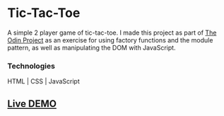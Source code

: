 # Tic-Tac-Toe

A simple 2 player game of tic-tac-toe. I made this project as part of [The Odin Project](https://www.theodinproject.com/) as an exercise for using factory functions and the module pattern, as well as manipulating the DOM with JavaScript.

### Technologies

HTML | CSS | JavaScript

## [Live DEMO](https://sykoivisto.github.io/tic-tac-toe/)